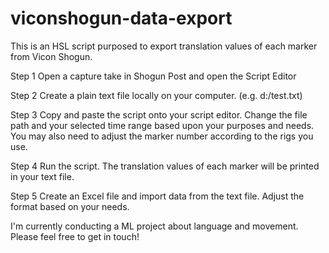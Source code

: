 # viconshogun-data-export
This is an HSL script purposed to export translation values of each marker from Vicon Shogun. 

Step 1
Open a capture take in Shogun Post and open the Script Editor

Step 2
Create a plain text file locally on your computer. (e.g. d:/test.txt)

Step 3
Copy and paste the script onto your script editor.
Change the file path and your selected time range based upon your purposes and needs.
You may also need to adjust the marker number according to the rigs you use.

Step 4
Run the script. The translation values of each marker will be printed in your text file. 

Step 5
Create an Excel file and import data from the text file. Adjust the format based on your needs.

I'm currently conducting a ML project about language and movement. Please feel free to get in touch!
